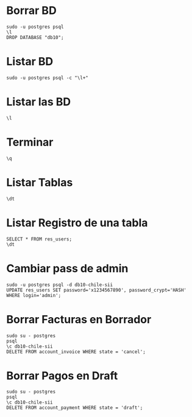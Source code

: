# Borrar BD
```
sudo -u postgres psql
\l
DROP DATABASE "db10";
```

# Listar BD
```
sudo -u postgres psql -c "\l+"
```

# Listar las BD
```
\l
```

# Terminar 
```
\q
```

# Listar Tablas
```
\dt
```

# Listar Registro de una tabla
```
SELECT * FROM res_users;
\dt
```

# Cambiar pass de admin
```
sudo -u postgres psql -d db10-chile-sii
UPDATE res_users SET password='x1234567890', password_crypt='HASH' WHERE login='admin';
```

# Borrar Facturas en Borrador
```
sudo su - postgres
psql
\c db10-chile-sii
DELETE FROM account_invoice WHERE state = 'cancel';
```

# Borrar Pagos en Draft
```
sudo su - postgres
psql
\c db10-chile-sii
DELETE FROM account_payment WHERE state = 'draft';
```





